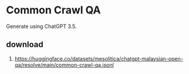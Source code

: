 # Common Crawl QA

Generate using ChatGPT 3.5.

## download

1. https://huggingface.co/datasets/mesolitica/chatgpt-malaysian-open-qa/resolve/main/common-crawl-qa.jsonl